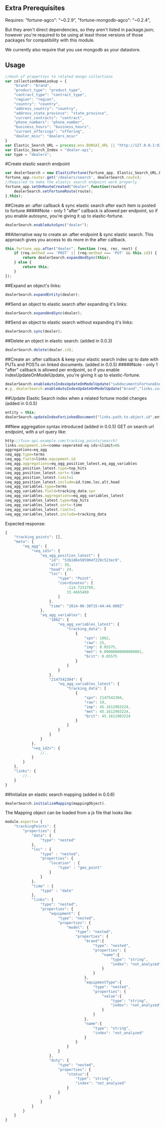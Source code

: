 Extra Prerequisites
---------------
Requires: 
"fortune-agco": "~0.2.9",
"fortune-mongodb-agco": "~0.2.4",

But they aren't direct dependencies, so they aren't listed in package.json; however you're required to be using at least those versions of those packages
for compatibility with this module.

We currently also require that you use mongodb as your datastore.

Usage
----

```js
//Hash of properties to related mongo collections
var collectionNameLookup = {
    "brand": "brand",
    "product_type": "product_type",
    "contract_type": "contract_type",
    "region": "region",
    "country": "country",
    "address_country": "country",
    "address_state_province": "state_province",
    "current_contracts": "contract",
    "phone_numbers": "phone_number",
    "business_hours": "business_hours",
    "current_offerings": "offering",
    "dealer_misc": "dealers_misc"
}
var Elastic_Search_URL = process.env.BONSAI_URL || "http://127.0.0.1:9200";
var Elastic_Search_Index = "dealer-api";
var type = "dealers";
```
#Create elastic search endpoint
```js
var dealerSearch = new ElasticFortune(fortune_app, Elastic_Search_URL,Elastic_Search_Index, type, collectionNameLookup);
fortune_app.router.get('/dealers/search', dealerSearch.route);
//Required to make the elastic search endpoint work properly
fortune_app.setOnRouteCreated("dealer",function(route){
    dealerSearch.setFortuneRoute(route);
},this);
```


##Create an :after callback & sync elastic search after each item is posted to fortune
#####Note - only 1 "after" callback is allowed per endpoint, so if you enable autosync, you're giving it up to elastic-fortune.
```js
dealerSearch.enableAutoSync("dealer");
```


##Alternative way to create an :after endpoint & sync elastic search. This approach gives you access to do more in the after callback.
```js
this.fortune_app.after("dealer", function (req, res, next) {
    if (req.method === 'POST' || (req.method === 'PUT' && this.id)) {
        return dealerSearch.expandAndSync(this);
    } else {
        return this;
    }
});
```    


##Expand an object's links:
```js
dealerSearch.expandEntity(dealer);
```


##Send an object to elastic search after expanding it's links:
```js
dealerSearch.expandAndSync(dealer);
```


##Send an object to elastic search without expanding it's links:
```js
dealerSearch.sync(dealer);
```


##Delete an object in elastic search: (added in 0.0.3)
```js
dealerSearch.delete(dealer.id);
```


##Create an :after callback & keep your elastic search index up to date with PUTs and POSTs on linked documents. (added in 0.0.5)
#####Note - only 1 "after" callback is allowed per endpoint, so if you enable indexUpdateOnModelUpdate, you're giving it up to elastic-fortune.
```js
dealerSearch.enableAutoIndexUpdateOnModelUpdate("subdocumentsFortuneEndpoint","links.path.to.object.id");
e.g. dealerSearch.enableAutoIndexUpdateOnModelUpdate("brand","links.current_contracts.brand.id");
```


##Update Elastic Search index when a related fortune model changes (added in 0.0.5)
```js
entity = this;
dealerSearch.updateIndexForLinkedDocument("links.path.to.object.id",entity);
```

##New aggregation syntax introduced (added in 0.0.5)
GET on search url endpoint, with a url query like:

```js
http://fuse-api.example.com/tracking_points/search?
links.equipment.id=<comma-seperated-eq-ids>&limit=0&
aggregations=eq_agg
&eq_agg.type=terms
&eq_agg.field=links.equipment.id
&eq_agg.aggregations=eq_agg_position_latest,eq_agg_variables
&eq_agg_position_latest.type=top_hits
&eq_agg_position_latest.sort=-time
&eq_agg_position_latest.limit=1
&eq_agg_position_latest.include=id,time,loc,alt,head
&eq_agg_variables.type=terms
&eq_agg_variables.field=tracking_data.spn
&eq_agg_variables.aggregations=eq_agg_variables_latest
&eq_agg_variables_latest.type=top_hits
&eq_agg_variables_latest.sort=-time
&eq_agg_variables_latest.limit=1
&eq_agg_variables_latest.include=tracking_data
```

Expected response:
```js
{
    "tracking_points": [],
    "meta": {
        "eq_agg": {
            "<eq_id1>": {
                "eq_agg_position_latest": {
                    "id": "53b186e505904f229c523ec9",
                    "alt": 39,
                    "head": 24,
                    "loc": {
                        "type": "Point",
                        "coordinates": [
                            -114.7253799,
                            33.4665489
                        ]
                    },
                    "time": "2014-06-30T15:44:44.000Z"
                },
                "eq_agg_variables": {
                    "1862": {
                        "eq_agg_variables_latest": {
                            "tracking_data": [
                                {
                                    "spn": 1862,
                                    "raw": 25,
                                    "imp": 0.05575,
                                    "met": 0.09000000000000001,
                                    "brit": 0.05575
                                }
                            ]
                        }
                    },
                    "2147542304": {
                        "eq_agg_variables_latest": {
                            "tracking_data": [
                                {
                                    "spn": 2147542304,
                                    "raw": 19,
                                    "imp": 45.1612903224,
                                    "met": 45.1612903224,
                                    "brit": 45.1612903224
                                }
                            ]
                        }
                    }
                }
            },
            "<eq_id2>": {
                //..
            }
        }
    },
    "links": {
        //..
    }
}
```

##Initialize an elastic search mapping (added in 0.0.6)
```js
dealerSearch.initializeMapping(mappingObject).
```

The Mapping object can be loaded from a js file that looks like:
```js
module.exports= {
    "trackingPoints": {
        "properties": {
            "data": {
                "type": "nested"
            },
            "loc" : {
                "type" : "nested",
                "properties": {
                    "location" : {
                        "type" : "geo_point"
                    }
                }
            },
            "time" : {
                "type" : "date"
            },
            "links": {
                "type": "nested",
                "properties": {
                    "equipment": {
                        "type": "nested",
                        "properties": {
                            "model": {
                                "type": "nested",
                                "properties": {
                                    "brand":{
                                        "type": "nested",
                                        "properties": {
                                            "name":{
                                                "type": "string",
                                                "index": "not_analyzed"
                                            }
                                        }
                                    },
                                    "equipmentType":{
                                        "type": "nested",
                                        "properties": {
                                            "value":{
                                                "type": "string",
                                                "index": "not_analyzed"
                                            }
                                        }
                                    },
                                    "name":{
                                        "type": "string",
                                        "index": "not_analyzed"
                                    }
                                }
                            }
                        }
                    },
                    "duty": {
                        "type": "nested",
                        "properties": {
                            "status":{
                                "type": "string",
                                "index": "not_analyzed"
                            }
                        }
                    }
                }
            }
        }
    }
}
```